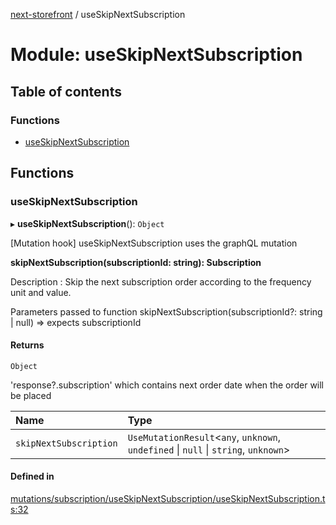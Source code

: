 [next-storefront](../README.md) / useSkipNextSubscription

# Module: useSkipNextSubscription

## Table of contents

### Functions

- [useSkipNextSubscription](useSkipNextSubscription.md#useskipnextsubscription)

## Functions

### useSkipNextSubscription

▸ **useSkipNextSubscription**(): `Object`

[Mutation hook] useSkipNextSubscription uses the graphQL mutation

<b>skipNextSubscription(subscriptionId: string): Subscription</b>

Description : Skip the next subscription order according to the frequency unit and value.

Parameters passed to function skipNextSubscription(subscriptionId?: string | null) => expects subscriptionId

#### Returns

`Object`

'response?.subscription' which contains next order date when the order will be placed

| Name | Type |
| :------ | :------ |
| `skipNextSubscription` | `UseMutationResult`<`any`, `unknown`, `undefined` \| ``null`` \| `string`, `unknown`\> |

#### Defined in

[mutations/subscription/useSkipNextSubscription/useSkipNextSubscription.ts:32](https://github.com/KiboSoftware/nextjs-storefront/blob/474c22ea/hooks/mutations/subscription/useSkipNextSubscription/useSkipNextSubscription.ts#L32)
